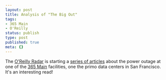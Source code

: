 ```yaml
---
layout: post
title: Analysis of "The Big Out"
tags:
- 365 Main
- O'Reilly
status: publish
type: post
published: true
meta: {}
---
```

The <a href="http://radar.oreilly.com/">O'Reilly Radar</a> is starting a <a href="http://radar.oreilly.com/archives/2007/07/mistakes_will_b.html">series of articles</a> about the power outage at one of the <a href="http://365main.com/">365 Main</a> facilities, one the primo data centers in San Francisco.  It's an interesting read!
